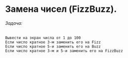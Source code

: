# Замена чисел (FizzBuzz).

###### _Задача:_
```
Вывести на экран числа от 1 до 100
Если число кратное 3-м заменить его на Fizz
Если число кратное 5-и заменить его на Buzz
Если число кратное 3-м и 5-и заменить его на FizzBuzz
```
